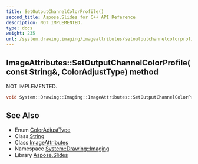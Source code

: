 ```yaml
---
title: SetOutputChannelColorProfile()
second_title: Aspose.Slides for C++ API Reference
description: NOT IMPLEMENTED.
type: docs
weight: 235
url: /system.drawing.imaging/imageattributes/setoutputchannelcolorprofile/
---
```

## ImageAttributes::SetOutputChannelColorProfile(const String\&, ColorAdjustType) method


NOT IMPLEMENTED.

```cpp
void System::Drawing::Imaging::ImageAttributes::SetOutputChannelColorProfile(const String &colorProfileFilename, ColorAdjustType type=ColorAdjustType::Default)
```


## See Also

* Enum [ColorAdjustType](../../coloradjusttype/)
* Class [String](../../../system/string/)
* Class [ImageAttributes](../)
* Namespace [System::Drawing::Imaging](../../)
* Library [Aspose.Slides](../../../)